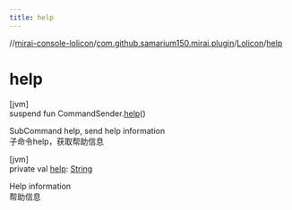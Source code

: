 ```yaml
---
title: help
---
```

//[mirai-console-lolicon](../../../index.html)/[com.github.samarium150.mirai.plugin](../index.html)/[Lolicon](index.html)/[help](help.html)



# help



[jvm]\
suspend fun CommandSender.[help](help.html)()



SubCommand help, send help information <br> 子命令help，获取帮助信息





[jvm]\
private val [help](help.html): [String](https://kotlinlang.org/api/latest/jvm/stdlib/kotlin/-string/index.html)



Help information <br> 帮助信息




